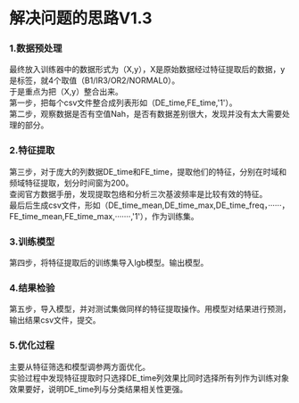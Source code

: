 
# 解决问题的思路V1.3
### 1.数据预处理
最终放入训练器中的数据形式为（X,y），X是原始数据经过特征提取后的数据，y是标签，就4个取值（B1/IR3/OR2/NORMAL0）。
<br>于是重点为把（X,y）整合出来。
<br>第一步，把每个csv文件整合成列表形如（DE_time,FE_time,'1'）。
<br>第二步，观察数据是否有空值Nah，是否有数据差别很大，发现并没有太大需要处理的部分。
### 2.特征提取
第三步，对于庞大的列数据DE_time和FE_time，提取他们的特征，分别在时域和频域特征提取，划分时间窗为200。
<br>查阅官方数据手册，发现提取包络和分析三次基波频率是比较有效的特征。
<br>最后后生成csv文件，形如（DE_time_mean,DE_time_max,DE_time_freq，······，FE_time_mean,FE_time_max,·······,'1'），作为训练集。
### 3.训练模型
第四步，将特征提取后的训练集导入lgb模型。输出模型。
### 4.结果检验
第五步，导入模型，并对测试集做同样的特征提取操作。用模型对结果进行预测，输出结果csv文件，提交。
### 5.优化过程
主要从特征筛选和模型调参两方面优化。
<br>实验过程中发现特征提取时只选择DE_time列效果比同时选择所有列作为训练对象效果要好，说明DE_time列与分类结果相关性更强。
